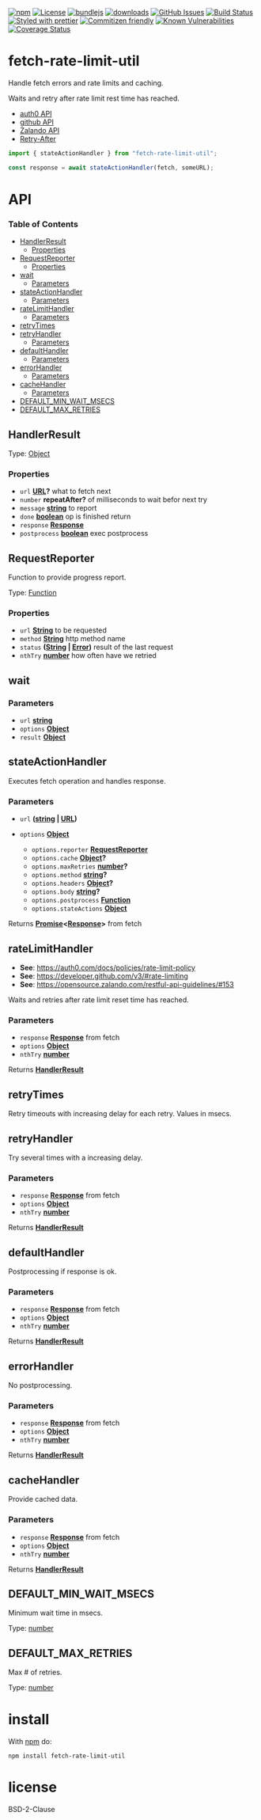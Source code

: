 [![npm](https://img.shields.io/npm/v/fetch-rate-limit-util.svg)](https://www.npmjs.com/package/fetch-rate-limit-util)
[![License](https://img.shields.io/badge/License-BSD%203--Clause-blue.svg)](https://opensource.org/licenses/BSD-3-Clause)
[![bundlejs](https://deno.bundlejs.com/?q=fetch-rate-limit-util\&badge=detailed)](https://bundlejs.com/?q=fetch-rate-limit-util)
[![downloads](http://img.shields.io/npm/dm/fetch-rate-limit-util.svg?style=flat-square)](https://npmjs.org/package/fetch-rate-limit-util)
[![GitHub Issues](https://img.shields.io/github/issues/arlac77/fetch-rate-limit-util.svg?style=flat-square)](https://github.com/arlac77/fetch-rate-limit-util/issues)
[![Build Status](https://img.shields.io/endpoint.svg?url=https%3A%2F%2Factions-badge.atrox.dev%2Farlac77%2Ffetch-rate-limit-util%2Fbadge\&style=flat)](https://actions-badge.atrox.dev/arlac77/fetch-rate-limit-util/goto)
[![Styled with prettier](https://img.shields.io/badge/styled_with-prettier-ff69b4.svg)](https://github.com/prettier/prettier)
[![Commitizen friendly](https://img.shields.io/badge/commitizen-friendly-brightgreen.svg)](http://commitizen.github.io/cz-cli/)
[![Known Vulnerabilities](https://snyk.io/test/github/arlac77/fetch-rate-limit-util/badge.svg)](https://snyk.io/test/github/arlac77/fetch-rate-limit-util)
[![Coverage Status](https://coveralls.io/repos/arlac77/fetch-rate-limit-util/badge.svg)](https://coveralls.io/github/arlac77/fetch-rate-limit-util)

# fetch-rate-limit-util

Handle fetch errors and rate limits and caching.

Waits and retry after rate limit rest time has reached.

*   [auth0 API](https://auth0.com/docs/policies/rate-limit-policy)
*   [github API](https://developer.github.com/v3/#rate-limiting)
*   [Zalando API](https://opensource.zalando.com/restful-api-guidelines/#153)
*   [Retry-After](https://developer.mozilla.org/en-US/docs/Web/HTTP/Headers/Retry-After)

```js
import { stateActionHandler } from "fetch-rate-limit-util";

const response = await stateActionHandler(fetch, someURL);
```

# API

<!-- Generated by documentation.js. Update this documentation by updating the source code. -->

### Table of Contents

*   [HandlerResult](#handlerresult)
    *   [Properties](#properties)
*   [RequestReporter](#requestreporter)
    *   [Properties](#properties-1)
*   [wait](#wait)
    *   [Parameters](#parameters)
*   [stateActionHandler](#stateactionhandler)
    *   [Parameters](#parameters-1)
*   [rateLimitHandler](#ratelimithandler)
    *   [Parameters](#parameters-2)
*   [retryTimes](#retrytimes)
*   [retryHandler](#retryhandler)
    *   [Parameters](#parameters-3)
*   [defaultHandler](#defaulthandler)
    *   [Parameters](#parameters-4)
*   [errorHandler](#errorhandler)
    *   [Parameters](#parameters-5)
*   [cacheHandler](#cachehandler)
    *   [Parameters](#parameters-6)
*   [DEFAULT\_MIN\_WAIT\_MSECS](#default_min_wait_msecs)
*   [DEFAULT\_MAX\_RETRIES](#default_max_retries)

## HandlerResult

Type: [Object](https://developer.mozilla.org/docs/Web/JavaScript/Reference/Global_Objects/Object)

### Properties

*   `url` **[URL](https://developer.mozilla.org/docs/Web/API/URL/URL)?** what to fetch next
*   `number` **repeatAfter?** of milliseconds to wait befor next try
*   `message` **[string](https://developer.mozilla.org/docs/Web/JavaScript/Reference/Global_Objects/String)** to report
*   `done` **[boolean](https://developer.mozilla.org/docs/Web/JavaScript/Reference/Global_Objects/Boolean)** op is finished return
*   `response` **[Response](https://developer.mozilla.org/docs/Web/Guide/HTML/HTML5)**&#x20;
*   `postprocess` **[boolean](https://developer.mozilla.org/docs/Web/JavaScript/Reference/Global_Objects/Boolean)** exec postprocess

## RequestReporter

Function to provide progress report.

Type: [Function](https://developer.mozilla.org/docs/Web/JavaScript/Reference/Statements/function)

### Properties

*   `url` **[String](https://developer.mozilla.org/docs/Web/JavaScript/Reference/Global_Objects/String)** to be requested
*   `method` **[String](https://developer.mozilla.org/docs/Web/JavaScript/Reference/Global_Objects/String)** http method name
*   `status` **([String](https://developer.mozilla.org/docs/Web/JavaScript/Reference/Global_Objects/String) | [Error](https://developer.mozilla.org/docs/Web/JavaScript/Reference/Global_Objects/Error))** result of the last request
*   `nthTry` **[number](https://developer.mozilla.org/docs/Web/JavaScript/Reference/Global_Objects/Number)** how often have we retried

## wait

### Parameters

*   `url` **[string](https://developer.mozilla.org/docs/Web/JavaScript/Reference/Global_Objects/String)**&#x20;
*   `options` **[Object](https://developer.mozilla.org/docs/Web/JavaScript/Reference/Global_Objects/Object)**&#x20;
*   `result` **[Object](https://developer.mozilla.org/docs/Web/JavaScript/Reference/Global_Objects/Object)**&#x20;

## stateActionHandler

Executes fetch operation and handles response.

### Parameters

*   `url` **([string](https://developer.mozilla.org/docs/Web/JavaScript/Reference/Global_Objects/String) | [URL](https://developer.mozilla.org/docs/Web/API/URL/URL))**&#x20;
*   `options` **[Object](https://developer.mozilla.org/docs/Web/JavaScript/Reference/Global_Objects/Object)**&#x20;

    *   `options.reporter` **[RequestReporter](#requestreporter)**&#x20;
    *   `options.cache` **[Object](https://developer.mozilla.org/docs/Web/JavaScript/Reference/Global_Objects/Object)?**&#x20;
    *   `options.maxRetries` **[number](https://developer.mozilla.org/docs/Web/JavaScript/Reference/Global_Objects/Number)?**&#x20;
    *   `options.method` **[string](https://developer.mozilla.org/docs/Web/JavaScript/Reference/Global_Objects/String)?**&#x20;
    *   `options.headers` **[Object](https://developer.mozilla.org/docs/Web/JavaScript/Reference/Global_Objects/Object)?**&#x20;
    *   `options.body` **[string](https://developer.mozilla.org/docs/Web/JavaScript/Reference/Global_Objects/String)?**&#x20;
    *   `options.postprocess` **[Function](https://developer.mozilla.org/docs/Web/JavaScript/Reference/Statements/function)**&#x20;
    *   `options.stateActions` **[Object](https://developer.mozilla.org/docs/Web/JavaScript/Reference/Global_Objects/Object)**&#x20;

Returns **[Promise](https://developer.mozilla.org/docs/Web/JavaScript/Reference/Global_Objects/Promise)<[Response](https://developer.mozilla.org/docs/Web/Guide/HTML/HTML5)>** from fetch

## rateLimitHandler

*   **See**: <https://auth0.com/docs/policies/rate-limit-policy>
*   **See**: <https://developer.github.com/v3/#rate-limiting>
*   **See**: <https://opensource.zalando.com/restful-api-guidelines/#153>

Waits and retries after rate limit reset time has reached.

### Parameters

*   `response` **[Response](https://developer.mozilla.org/docs/Web/Guide/HTML/HTML5)** from fetch
*   `options` **[Object](https://developer.mozilla.org/docs/Web/JavaScript/Reference/Global_Objects/Object)**&#x20;
*   `nthTry` **[number](https://developer.mozilla.org/docs/Web/JavaScript/Reference/Global_Objects/Number)**&#x20;

Returns **[HandlerResult](#handlerresult)**&#x20;

## retryTimes

Retry timeouts with
increasing delay for each retry.
Values in msecs.

## retryHandler

Try several times with a increasing delay.

### Parameters

*   `response` **[Response](https://developer.mozilla.org/docs/Web/Guide/HTML/HTML5)** from fetch
*   `options` **[Object](https://developer.mozilla.org/docs/Web/JavaScript/Reference/Global_Objects/Object)**&#x20;
*   `nthTry` **[number](https://developer.mozilla.org/docs/Web/JavaScript/Reference/Global_Objects/Number)**&#x20;

Returns **[HandlerResult](#handlerresult)**&#x20;

## defaultHandler

Postprocessing if response is ok.

### Parameters

*   `response` **[Response](https://developer.mozilla.org/docs/Web/Guide/HTML/HTML5)** from fetch
*   `options` **[Object](https://developer.mozilla.org/docs/Web/JavaScript/Reference/Global_Objects/Object)**&#x20;
*   `nthTry` **[number](https://developer.mozilla.org/docs/Web/JavaScript/Reference/Global_Objects/Number)**&#x20;

Returns **[HandlerResult](#handlerresult)**&#x20;

## errorHandler

No postprocessing.

### Parameters

*   `response` **[Response](https://developer.mozilla.org/docs/Web/Guide/HTML/HTML5)** from fetch
*   `options` **[Object](https://developer.mozilla.org/docs/Web/JavaScript/Reference/Global_Objects/Object)**&#x20;
*   `nthTry` **[number](https://developer.mozilla.org/docs/Web/JavaScript/Reference/Global_Objects/Number)**&#x20;

Returns **[HandlerResult](#handlerresult)**&#x20;

## cacheHandler

Provide cached data.

### Parameters

*   `response` **[Response](https://developer.mozilla.org/docs/Web/Guide/HTML/HTML5)** from fetch
*   `options` **[Object](https://developer.mozilla.org/docs/Web/JavaScript/Reference/Global_Objects/Object)**&#x20;
*   `nthTry` **[number](https://developer.mozilla.org/docs/Web/JavaScript/Reference/Global_Objects/Number)**&#x20;

Returns **[HandlerResult](#handlerresult)**&#x20;

## DEFAULT\_MIN\_WAIT\_MSECS

Minimum wait time in msecs.

Type: [number](https://developer.mozilla.org/docs/Web/JavaScript/Reference/Global_Objects/Number)

## DEFAULT\_MAX\_RETRIES

Max # of retries.

Type: [number](https://developer.mozilla.org/docs/Web/JavaScript/Reference/Global_Objects/Number)

# install

With [npm](http://npmjs.org) do:

```shell
npm install fetch-rate-limit-util
```

# license

BSD-2-Clause
